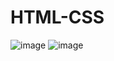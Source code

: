 # HTML-CSS
![image](https://user-images.githubusercontent.com/67232409/163852249-c71d6838-c9bb-4d2c-b880-b4c905d269ca.png)
![image](https://user-images.githubusercontent.com/67232409/163852330-fb45acb3-4181-4108-b537-996c1d019208.png)

